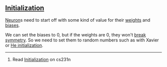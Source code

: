 ## [Initialization](#initialization)

[Neuron](#neuron)s need to start off with some kind of value for their [weights](#weight) and [biases](#bias).

We can set the biases to 0, but if the weights are 0, they won't [break symmetry](#break-symmetry). So we need to set them to random numbers such as with Xavier or [He initialization](#he-initialization).

---
1. Read [Initialization](http://cs231n.github.io/neural-networks-2/#init) on cs231n